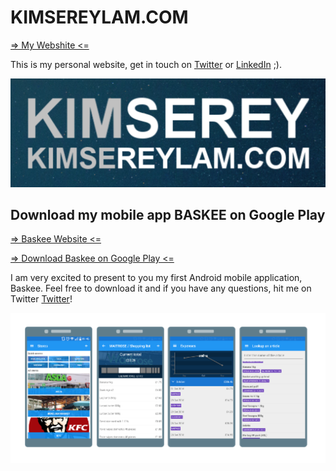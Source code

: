 # KIMSEREYLAM.COM

[=> My Webshite <=](https://kimsereylam.com)

This is my personal website, get in touch on [Twitter](https://twitter.com/Kimserey_Lam) or [LinkedIn](https://www.linkedin.com/in/kimsereylam) ;).

![logo](https://raw.githubusercontent.com/Kimserey/kimserey.github.io/master/img/readme/kimsereylamcomlogo.png)

## Download my mobile app BASKEE on Google Play

[=> Baskee Website <=](https://kimsereylam.com/baskee)

[=> Download Baskee on Google Play <=](https://play.google.com/store/apps/details?id=com.kimserey.baskee)

I am very excited to present to you my first Android mobile application, Baskee.
Feel free to download it and if you have any questions, hit me on Twitter [Twitter](https://twitter.com/Kimserey_Lam)!

![baskee preview](https://raw.githubusercontent.com/Kimserey/kimserey.github.io/master/img/readme/baskee_screenshots.png)
